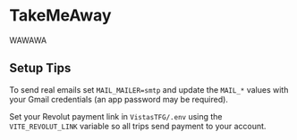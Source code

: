 # TakeMeAway
WAWAWA

## Setup Tips

To send real emails set `MAIL_MAILER=smtp` and update the `MAIL_*` values with your Gmail credentials (an app password may be required).

Set your Revolut payment link in `VistasTFG/.env` using the `VITE_REVOLUT_LINK` variable so all trips send payment to your account.